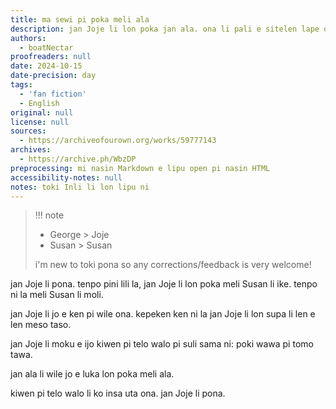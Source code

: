```yaml
---
title: ma sewi pi poka meli ala
description: jan Joje li lon poka jan ala. ona li pali e sitelen lape ona.
authors:
  - boatNectar
proofreaders: null
date: 2024-10-15
date-precision: day
tags:
  - 'fan fiction'
  - English
original: null
license: null
sources:
  - https://archiveofourown.org/works/59777143
archives:
  - https://archive.ph/WbzDP
preprocessing: mi nasin Markdown e lipu open pi nasin HTML
accessibility-notes: null
notes: toki Inli li lon lipu ni
---
```


> !!! note
>
> - George > Joje
> - Susan > Susan
>
> i'm new to toki pona so any corrections/feedback is very welcome!

jan Joje li pona. tenpo pini lili la, jan Joje li lon poka meli Susan li ike. tenpo ni la meli Susan li moli.

jan Joje li jo e ken pi wile ona. kepeken ken ni la jan Joje li lon supa li len e len meso taso.

jan Joje li moku e ijo kiwen pi telo walo pi suli sama ni: poki wawa pi tomo tawa.

jan ala li wile jo e luka lon poka meli ala.

kiwen pi telo walo li ko insa uta ona. jan Joje li pona.
